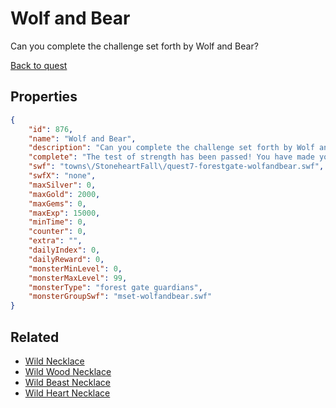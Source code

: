 # Wolf and Bear

Can you complete the challenge set forth by Wolf and Bear?

[Back to quest](../quests.md)

## Properties

```json
{
    "id": 876,
    "name": "Wolf and Bear",
    "description": "Can you complete the challenge set forth by Wolf and Bear?",
    "complete": "The test of strength has been passed! You have made your way through the Forest Gate but what lies beyond?",
    "swf": "towns\/StoneheartFall\/quest7-forestgate-wolfandbear.swf",
    "swfX": "none",
    "maxSilver": 0,
    "maxGold": 2000,
    "maxGems": 0,
    "maxExp": 15000,
    "minTime": 0,
    "counter": 0,
    "extra": "",
    "dailyIndex": 0,
    "dailyReward": 0,
    "monsterMinLevel": 0,
    "monsterMaxLevel": 99,
    "monsterType": "forest gate guardians",
    "monsterGroupSwf": "mset-wolfandbear.swf"
}
```

## Related

- [Wild Necklace](../items/6628-wild-necklace.md)
- [Wild Wood Necklace](../items/6629-wild-wood-necklace.md)
- [Wild Beast Necklace](../items/6630-wild-beast-necklace.md)
- [Wild Heart Necklace](../items/6631-wild-heart-necklace.md)


